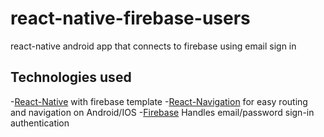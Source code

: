 # react-native-firebase-users
react-native android app that connects to firebase using email sign in

## Technologies used
-[React-Native](https://github.com/invertase/react-native-firebase/tree/master/packages/template)  with firebase template
-[React-Navigation](https://reactnavigation.org/en/) for easy routing and navigation on Android/IOS
-[Firebase](https://firebase.google.com/) Handles email/password sign-in authentication

